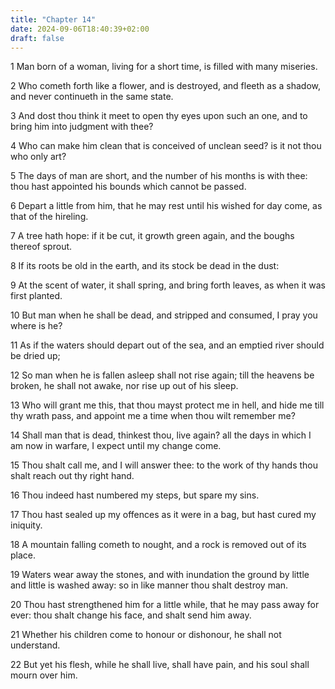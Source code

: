```yaml
---
title: "Chapter 14"
date: 2024-09-06T18:40:39+02:00
draft: false
---
```




1 Man born of a woman, living for a short time, is filled with many miseries.

2 Who cometh forth like a flower, and is destroyed, and fleeth as a shadow, and never continueth in the same state.

3 And dost thou think it meet to open thy eyes upon such an one, and to bring him into judgment with thee?

4 Who can make him clean that is conceived of unclean seed? is it not thou who only art?

5 The days of man are short, and the number of his months is with thee: thou hast appointed his bounds which cannot be passed.

6 Depart a little from him, that he may rest until his wished for day come, as that of the hireling.

7 A tree hath hope: if it be cut, it growth green again, and the boughs thereof sprout.

8 If its roots be old in the earth, and its stock be dead in the dust:

9 At the scent of water, it shall spring, and bring forth leaves, as when it was first planted.

10 But man when he shall be dead, and stripped and consumed, I pray you where is he?

11 As if the waters should depart out of the sea, and an emptied river should be dried up;

12 So man when he is fallen asleep shall not rise again; till the heavens be broken, he shall not awake, nor rise up out of his sleep.

13 Who will grant me this, that thou mayst protect me in hell, and hide me till thy wrath pass, and appoint me a time when thou wilt remember me?

14 Shall man that is dead, thinkest thou, live again? all the days in which I am now in warfare, I expect until my change come.

15 Thou shalt call me, and I will answer thee: to the work of thy hands thou shalt reach out thy right hand.

16 Thou indeed hast numbered my steps, but spare my sins.

17 Thou hast sealed up my offences as it were in a bag, but hast cured my iniquity.

18 A mountain falling cometh to nought, and a rock is removed out of its place.

19 Waters wear away the stones, and with inundation the ground by little and little is washed away: so in like manner thou shalt destroy man.

20 Thou hast strengthened him for a little while, that he may pass away for ever: thou shalt change his face, and shalt send him away.

21 Whether his children come to honour or dishonour, he shall not understand.

22 But yet his flesh, while he shall live, shall have pain, and his soul shall mourn over him.

